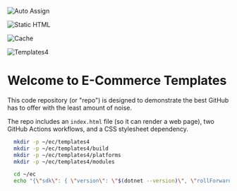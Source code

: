 
![Auto Assign](https://github.com/templates4/E-Commerce/actions/workflows/auto-assign.yml/badge.svg)

![Static HTML](https://github.com/templates4/E-Commerce/actions/workflows/static.yml/badge.svg)

![Cache](https://github.com/templates4/E-Commerce/actions/workflows/static.yml/badge.svg)

![Templates4](https://github.com/templates4/E-Commerce/actions/workflows/static.yml/badge.svg)

# Welcome to E-Commerce Templates

This code repository (or "repo") is designed to demonstrate the best GitHub has to offer with the least amount of noise.

The repo includes an `index.html` file (so it can render a web page), two GitHub Actions workflows, and a CSS stylesheet dependency.

```sh
  mkdir -p ~/ec/templates4
  mkdir -p ~/ec/templates4/build
  mkdir -p ~/ec/templates4/platforms
  mkdir -p ~/ec/templates4/modules

  cd ~/ec
  echo "{\"sdk\": { \"version\": \"$(dotnet --version)\", \"rollForward\": \"latestFeature\"    }  }" > global.json

```
